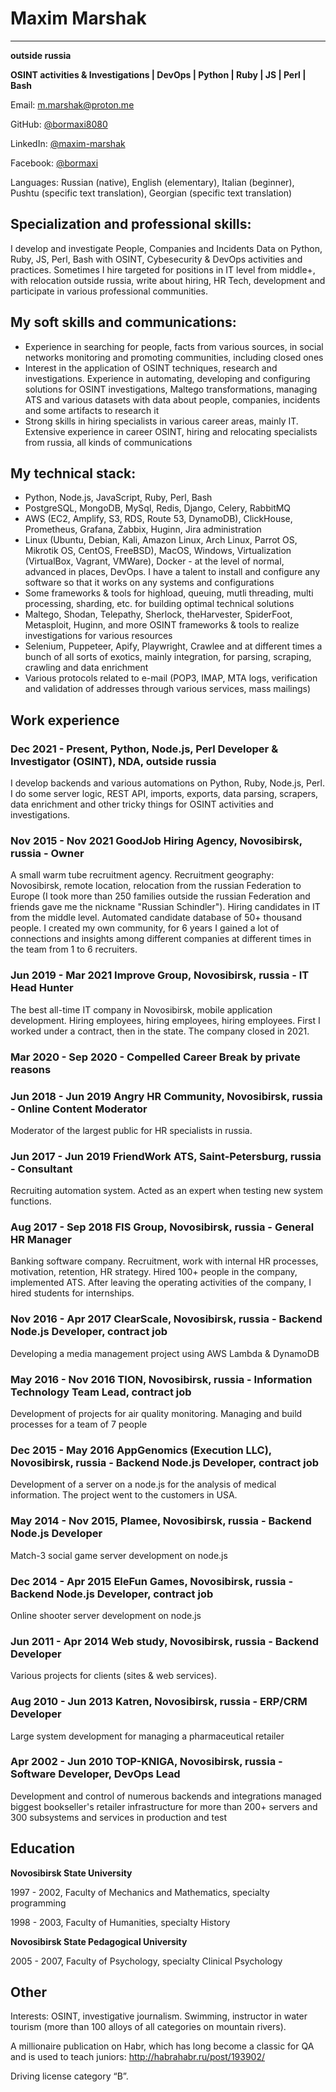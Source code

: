 # Maxim Marshak
____
**outside russia**

**OSINT activities & Investigations | DevOps | Python | Ruby | JS | Perl | Bash**

Email:    [m.marshak@proton.me](mailto:m.marshak@proton.me)

GitHub:   [@bormaxi8080](https://github.com/bormaxi8080/)

LinkedIn: [@maxim-marshak](https://www.linkedin.com/in/osintech/)

Facebook: [@bormaxi](https://www.facebook.com/bormaxi/)

Languages: Russian (native), English (elementary), Italian (beginner), Pushtu (specific text translation), Georgian (specific text translation)

## Specialization and professional skills:

I develop and investigate People, Companies and Incidents Data on Python, Ruby, JS, Perl, Bash with OSINT, Cybesecurity & DevOps activities and practices. Sometimes I hire targeted for positions in IT level from middle+, with relocation outside russia, write about hiring, HR Tech, development and participate in various professional communities.

## My soft skills and communications:

- Experience in searching for people, facts from various sources, in social networks monitoring and promoting communities, including closed ones
- Interest in the application of OSINT techniques, research and investigations. Experience in automating, developing and configuring solutions for OSINT investigations, Maltego transformations, managing ATS and various datasets with data about people, companies, incidents and some artifacts to research it
- Strong skills in hiring specialists in various career areas, mainly IT. Extensive experience in career OSINT, hiring and relocating specialists from russia, all kinds of communications

## My technical stack:

- Python, Node.js, JavaScript, Ruby, Perl, Bash
- PostgreSQL, MongoDB, MySql, Redis, Django, Celery, RabbitMQ
- AWS (EC2, Amplify, S3, RDS, Route 53, DynamoDB), ClickHouse, Prometheus, Grafana, Zabbix, Huginn, Jira administration
- Linux (Ubuntu, Debian, Kali, Amazon Linux, Arch Linux, Parrot OS, Mikrotik OS, CentOS, FreeBSD), MacOS, Windows, Virtualization (VirtualBox, Vagrant, VMWare), Docker - at the level of normal, advanced in places, DevOps. I have a talent to install and configure any software so that it works on any systems and configurations
- Some frameworks & tools for highload, queuing, mutli threading, multi processing, sharding, etc. for building optimal technical solutions
- Maltego, Shodan, Telepathy, Sherlock, theHarvester, SpiderFoot, Metasploit, Huginn, and more OSINT frameworks & tools to realize investigations for various resources
- Selenium, Puppeteer, Apify, Playwright, Crawlee and at different times a bunch of all sorts of exotics, mainly integration, for parsing, scraping, crawling and data enrichment
- Various protocols related to e-mail (POP3, IMAP, MTA logs, verification and validation of addresses through various services, mass mailings)

## Work experience

### Dec 2021 - Present, Python, Node.js, Perl Developer & Investigator (OSINT), NDA, outside russia

I develop backends and various automations on Python, Ruby, Node.js, Perl. I do some server logic, REST API, imports, exports, data parsing, scrapers, data enrichment and other tricky things for OSINT activities and investigations.

### Nov 2015 - Nov 2021 GoodJob Hiring Agency, Novosibirsk, russia - Owner

A small warm tube recruitment agency. Recruitment geography: Novosibirsk, remote location, relocation from the russian Federation to Europe (I took more than 250 families outside the russian Federation and friends gave me the nickname "Russian Schindler"). Hiring candidates in IT from the middle level. Automated candidate database of 50+ thousand people. I created my own community, for 6 years I gained a lot of connections and insights among different companies at different times in the team from 1 to 6 recruiters.

### Jun 2019 - Mar 2021 Improve Group, Novosibirsk, russia - IT Head Hunter

The best all-time IT company in Novosibirsk, mobile application development. Hiring employees, hiring employees, hiring employees. First I worked under a contract, then in the state. The company closed in 2021.

### Mar 2020 - Sep 2020 - Compelled Career Break by private reasons

### Jun 2018 - Jun 2019 Angry HR Community, Novosibirsk, russia - Online Content Moderator

Moderator of the largest public for HR specialists in russia.

### Jun 2017 - Jun 2019 FriendWork ATS, Saint-Petersburg, russia - Consultant

Recruiting automation system. Acted as an expert when testing new system functions.

### Aug 2017 - Sep 2018 FIS Group, Novosibirsk, russia - General HR Manager

Banking software company. Recruitment, work with internal HR processes, motivation, retention, HR strategy. Hired 100+ people in the company, implemented ATS. After leaving the operating activities of the company, I hired students for internships.

### Nov 2016 - Apr 2017 ClearScale, Novosibirsk, russia - Backend Node.js Developer, contract job

Developing a media management project using AWS Lambda & DynamoDB

### May 2016 - Nov 2016 TION, Novosibirsk, russia - Information Technology Team Lead, contract job

Development of projects for air quality monitoring. Managing and build processes for a team of 7 people

### Dec 2015 - May 2016 AppGenomics (Execution LLC), Novosibirsk, russia - Backend Node.js Developer, contract job

Development of a server on a node.js for the analysis of medical information. The project went to the customers in USA.

### May 2014 - Nov 2015, Plamee, Novosibirsk, russia - Backend Node.js Developer

Match-3 social game server development on node.js

### Dec 2014 - Apr 2015 EleFun Games, Novosibirsk, russia - Backend Node.js Developer, contract job

Online shooter server development on node.js

### Jun 2011 - Apr 2014 Web study, Novosibirsk, russia - Backend Developer

Various projects for clients (sites & web services).

### Aug 2010 - Jun 2013 Katren, Novosibirsk, russia - ERP/CRM Developer

Large system development for managing a pharmaceutical retailer

### Apr 2002 - Jun 2010 TOP-KNIGA, Novosibirsk, russia - Software Developer, DevOps Lead

Development and control of numerous backends and integrations managed biggest bookseller's retailer infrastructure for more than 200+ servers and 300 subsystems and services in production and test

## Education

**Novosibirsk State University**

1997 - 2002, Faculty of Mechanics and Mathematics, specialty programming

1998 - 2003, Faculty of Humanities, specialty History  

**Novosibirsk State Pedagogical University**

2005 - 2007, Faculty of Psychology, specialty Clinical Psychology

## Other

Interests: OSINT, investigative journalism. Swimming, instructor in water tourism (more than 100 alloys of all categories on mountain rivers).

A millionaire publication on Habr, which has long become a classic for QA and is used to teach juniors: http://habrahabr.ru/post/193902/

Driving license category “B”.
